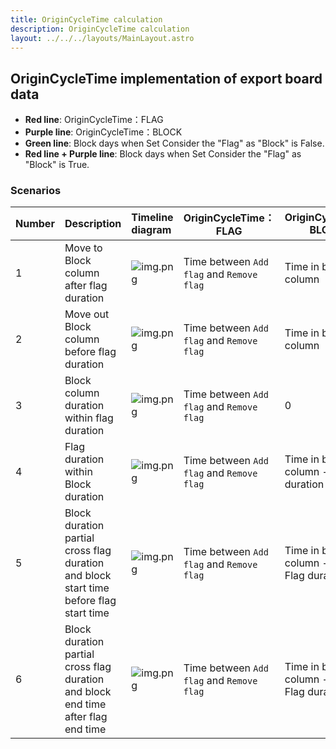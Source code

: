 ```yaml
---
title: OriginCycleTime calculation
description: OriginCycleTime calculation
layout: ../../../layouts/MainLayout.astro
---
```


## OriginCycleTime implementation of export board data

- **Red line**: OriginCycleTime：FLAG
- **Purple line**: OriginCycleTime：BLOCK
- **Green line**: Block days when Set Consider the "Flag" as "Block" is False.
- **Red line + Purple line**: Block days when Set Consider the "Flag" as "Block" is True.

### Scenarios

| Number | Description                                                                            | Timeline diagram                                                                                                                  | OriginCycleTime：FLAG                     | OriginCycleTime: BLOCK                       |
| :----- | :------------------------------------------------------------------------------------- | :-------------------------------------------------------------------------------------------------------------------------------- | ----------------------------------------- | -------------------------------------------- |
| 1      | Move to Block column after flag duration                                               | ![img.png](https://cdn.staticaly.com/gh/au-heartbeat/data-hosting@main/origincycletime-image/block-after-flag.png)                | Time between `Add flag` and `Remove flag` | Time in block column                         |
| 2      | Move out Block column before flag duration                                             | ![img.png](https://cdn.staticaly.com/gh/au-heartbeat/data-hosting@main/origincycletime-image/block-before-flag.png)               | Time between `Add flag` and `Remove flag` | Time in block column                         |
| 3      | Block column duration within flag duration                                             | ![img.png](https://cdn.staticaly.com/gh/au-heartbeat/data-hosting@main/origincycletime-image/block-witnin-flag.png)               | Time between `Add flag` and `Remove flag` | 0                                            |
| 4      | Flag duration within Block duration                                                    | ![img.png](https://cdn.staticaly.com/gh/au-heartbeat/data-hosting@main/origincycletime-image/flag-within-block.png)               | Time between `Add flag` and `Remove flag` | Time in block column - Flag duration         |
| 5      | Block duration partial cross flag duration and block start time before flag start time | ![img.png](https://cdn.staticaly.com/gh/au-heartbeat/data-hosting@main/origincycletime-image/block-partial-cross-flag-before.png) | Time between `Add flag` and `Remove flag` | Time in block column - Partial Flag duration |
| 6      | Block duration partial cross flag duration and block end time after flag end time      | ![img.png](https://cdn.staticaly.com/gh/au-heartbeat/data-hosting@main/origincycletime-image/block-partial-cross-flag-after.png)  | Time between `Add flag` and `Remove flag` | Time in block column - Partial Flag duration |
